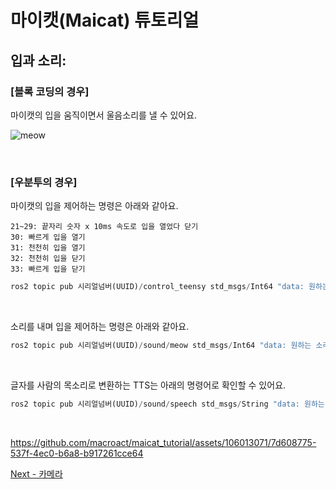 # 마이캣(Maicat) 튜토리얼
## 입과 소리:

### [블록 코딩의 경우]
마이캣의 입을 움직이면서 울음소리를 낼 수 있어요.

![meow](https://github.com/user-attachments/assets/53d953cd-acc9-469e-8f26-fbe28b647950)

&nbsp;
### [우분투의 경우]
마이캣의 입을 제어하는 명령은 아래와 같아요.

    21~29: 끝자리 숫자 x 10ms 속도로 입을 열었다 닫기
    30: 빠르게 입을 열기
    31: 천천히 입을 열기
    32: 천천히 입을 닫기
    33: 빠르게 입을 닫기

```python
ros2 topic pub 시리얼넘버(UUID)/control_teensy std_msgs/Int64 "data: 원하는 입 제어 번호"
```

&nbsp;

소리를 내며 입을 제어하는 명령은 아래와 같아요.

```python
ros2 topic pub 시리얼넘버(UUID)/sound/meow std_msgs/Int64 "data: 원하는 소리 번호"
```

&nbsp;

글자를 사람의 목소리로 변환하는 TTS는 아래의 명령어로 확인할 수 있어요.

```python
ros2 topic pub 시리얼넘버(UUID)/sound/speech std_msgs/String "data: 원하는 문장"
```


&nbsp;

https://github.com/macroact/maicat_tutorial/assets/106013071/7d608775-537f-4ec0-b6a8-b917261cce64



[Next - 카메라](../04_maicat_camera/README.md)
